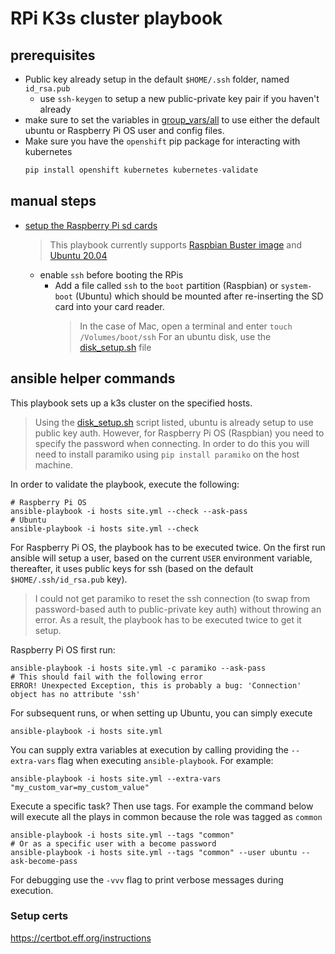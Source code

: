 # RPi K3s cluster playbook

## prerequisites

- Public key already setup in the default `$HOME/.ssh` folder, named `id_rsa.pub`
    - use `ssh-keygen` to setup a new public-private key pair if you haven't already
- make sure to set the variables in [group_vars/all](group_vars/all) to use either
  the default ubuntu or Raspberry Pi OS user and config files.
- Make sure you have the `openshift` pip package for interacting with kubernetes
    ```python
    pip install openshift kubernetes kubernetes-validate
    ```

## manual steps

- [setup the Raspberry Pi sd cards][setup_sd_card]
  > This playbook currently supports [Raspbian Buster image][raspbian_buster] and [Ubuntu 20.04][ubuntu2004]
  - enable `ssh` before booting the RPis
    - Add a file called `ssh` to the `boot` partition (Raspbian) or `system-boot` (Ubuntu)
      which should be mounted after re-inserting the SD card into your card reader.
      > In the case of Mac, open a terminal and enter `touch /Volumes/boot/ssh`
      > For an ubuntu disk, use the [disk_setup.sh](disk_setup.sh) file

## ansible helper commands

This playbook sets up a k3s cluster on the specified hosts.

> Using the [disk_setup.sh](disk_setup.sh) script listed, ubuntu
> is already setup to use public key auth. However, for Raspberry Pi OS
> (Raspbian) you need to specify the password when connecting. In order
> to do this you will need to install paramiko using `pip install paramiko`
> on the host machine.

In order to validate the playbook, execute the following:
```shell script
# Raspberry Pi OS
ansible-playbook -i hosts site.yml --check --ask-pass
# Ubuntu
ansible-playbook -i hosts site.yml --check
```

For Raspberry Pi OS, the playbook has to be executed twice. On the first run ansible will
setup a user, based on the current `USER` environment variable, thereafter, it uses public
keys for ssh (based on the default `$HOME/.ssh/id_rsa.pub` key).
> I could not get paramiko to reset the ssh connection (to swap from password-based auth to
> public-private key auth) without throwing an error. As a result, the playbook has to be
> executed twice to get it setup.
  
Raspberry Pi OS first run:
```shell script
ansible-playbook -i hosts site.yml -c paramiko --ask-pass
# This should fail with the following error
ERROR! Unexpected Exception, this is probably a bug: 'Connection' object has no attribute 'ssh'
```

For subsequent runs, or when setting up Ubuntu, you can simply execute
```shell script
ansible-playbook -i hosts site.yml
```

You can supply extra variables at execution by calling providing the `--extra-vars`
flag when executing `ansible-playbook`. For example:
```shell script
ansible-playbook -i hosts site.yml --extra-vars "my_custom_var=my_custom_value"
```

Execute a specific task? Then use tags. For example the command below will
execute all the plays in common because the role was tagged as `common`
```shell script
ansible-playbook -i hosts site.yml --tags "common"
# Or as a specific user with a become password
ansible-playbook -i hosts site.yml --tags "common" --user ubuntu --ask-become-pass
```

For debugging use the `-vvv` flag to print verbose messages during execution. 

### Setup certs

https://certbot.eff.org/instructions

[setup_sd_card]: https://garywoodfine.com/how-to-create-raspbian-sd-card-ubuntu/
[raspbian_buster]: https://www.raspberrypi.org/downloads/raspbian/
[ubuntu2004]: https://ubuntu.com/download/server/arm
